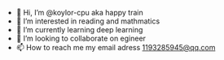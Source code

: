 - 👋 Hi, I’m @koylor-cpu aka happy train
- 👀 I’m interested in reading and mathmatics
- 🌱 I’m currently learning deep learning 
- 💞️ I’m looking to collaborate on egineer
- 📫 How to reach me my email adress 1193285945@qq.com

<!---
koylor-cpu/koylor-cpu is a ✨ special ✨ repository because its `README.md` (this file) appears on your GitHub profile.
You can click the Preview link to take a look at your changes.
--->
